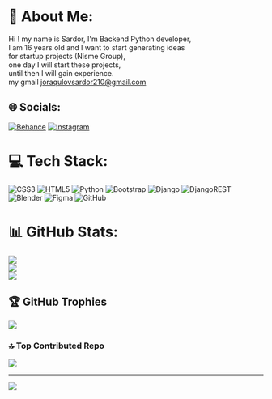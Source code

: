 # 💫 About Me:
Hi ! my name is Sardor, I'm Backend Python developer, <br>I am 16 years old and I want to start generating ideas <br>for startup projects (Nisme Group),<br>one day I will start these projects,<br>until then I will gain experience.<br>my gmail joraqulovsardor210@gmail.com


## 🌐 Socials:
[![Behance](https://img.shields.io/badge/Behance-1769ff?logo=behance&logoColor=white)](https://behance.net/SardorJoraqulov) [![Instagram](https://img.shields.io/badge/Instagram-%23E4405F.svg?logo=Instagram&logoColor=white)](https://instagram.com/wajs_007) 

# 💻 Tech Stack:
![CSS3](https://img.shields.io/badge/css3-%231572B6.svg?style=for-the-badge&logo=css3&logoColor=white) ![HTML5](https://img.shields.io/badge/html5-%23E34F26.svg?style=for-the-badge&logo=html5&logoColor=white) ![Python](https://img.shields.io/badge/python-3670A0?style=for-the-badge&logo=python&logoColor=ffdd54) ![Bootstrap](https://img.shields.io/badge/bootstrap-%238511FA.svg?style=for-the-badge&logo=bootstrap&logoColor=white) ![Django](https://img.shields.io/badge/django-%23092E20.svg?style=for-the-badge&logo=django&logoColor=white) ![DjangoREST](https://img.shields.io/badge/DJANGO-REST-ff1709?style=for-the-badge&logo=django&logoColor=white&color=ff1709&labelColor=gray) ![Blender](https://img.shields.io/badge/blender-%23F5792A.svg?style=for-the-badge&logo=blender&logoColor=white) ![Figma](https://img.shields.io/badge/figma-%23F24E1E.svg?style=for-the-badge&logo=figma&logoColor=white) ![GitHub](https://img.shields.io/badge/github-%23121011.svg?style=for-the-badge&logo=github&logoColor=white)
# 📊 GitHub Stats:
![](https://github-readme-stats.vercel.app/api?username=Sardorcoderr&theme=tokyonight&hide_border=false&include_all_commits=false&count_private=false)<br/>
![](https://github-readme-streak-stats.herokuapp.com/?user=Sardorcoderr&theme=tokyonight&hide_border=false)<br/>
![](https://github-readme-stats.vercel.app/api/top-langs/?username=Sardorcoderr&theme=tokyonight&hide_border=false&include_all_commits=false&count_private=false&layout=compact)

## 🏆 GitHub Trophies
![](https://github-profile-trophy.vercel.app/?username=Sardorcoderr&theme=tokyonight&no-frame=true&no-bg=false&margin-w=4)

### 🔝 Top Contributed Repo
![](https://github-contributor-stats.vercel.app/api?username=Sardorcoderr&limit=5&theme=tokyonight&combine_all_yearly_contributions=true)

---
[![](https://visitcount.itsvg.in/api?id=Sardorcoderr&icon=6&color=0)](https://visitcount.itsvg.in)

<!-- Proudly created with GPRM ( https://gprm.itsvg.in ) -->
